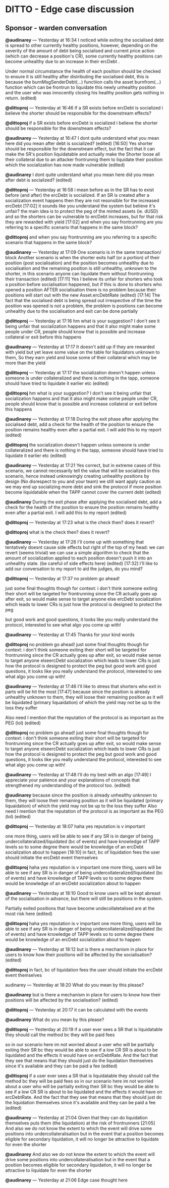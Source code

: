 # DITTO - Edge case discussion


## Sponsor - warden conversation 
**@audinarey** — Yesterday at 16:34
I noticed while exiting the socialised debt is spread to other currently healthy positions, however, depending on the severity of the amount of debt being socialised and current price action (which can decrease a position's CR), some currently healthy positions can become unhealthy due to an increase in their ercDebt .

Under normal circumstance the health of each position should be checked to ensure it is still healthy after distributing the socialised debt, this is because the burnMsgSenderDebt(...) functiion calls the asset burnfrom(...) function which can be frontrun to liquidate this newly unhealthy position and the user who was innocently closing his healthy position gets nothing in return. (edited)

**@dittoproj** — Yesterday at 16:46
if a SR exists before ercDebt is socialized i believe the shorter should be responsible for the downstream effects?

**@dittoproj**
if a SR exists before ercDebt is socialized i believe the shorter should be responsible for the downstream effects?

**@audinarey** — Yesterday at 16:47
I dont quite understand what you mean here did you mean after debt is socialized? (edited)
[16:50]
Yes shorter should be responsible for the downstream effect, but the fact that it can make the SR's position liquidatable and actually make the Shorter loose all their collateral due to an attacker frontrunnig them to liquidate their position which the socialization has now made vulnerable (edited)

**@audinarey**
I dont quite understand what you mean here did you mean after debt is socialized? (edited)

**@dittoproj** — Yesterday at 16:58
i mean before as in the SR has to exist before (and after) the ercDebt is socialized. If an SR is created after a socialization event happens then they are not resonsible for the increased ercDebt
[17:02]
it sounds like you understand the system but believe it's unfair? the main idea is to protect the peg of the minted assets (ie. dUSD) and so the shorters can be vulnerable to ercDebt increases, but for that risk they are rewarded with yield
[17:02]
and when you say frontrunning are you referring to a specific scenario that happens in the same block?

**@dittoproj**
and when you say frontrunning are you referring to a specific scenario that happens in the same block?

**@audinarey** — Yesterday at 17:09
One scenario is in the same transaction/ block
Another scenario is when the shorter exits half (or a portion) of their position (post socialisation) and the position becomes unhealthy due to socialisation and the remaining position is still unhealthy, unknown to the shorter, in this scenario anyone can liquidate them without frontrunning their transaction
 (edited)
[17:11]
Yes I believe its unfair for shorters who took a position before socialisation happened, but if this is done to shorters who opened a position AFTER socialisation there is no problem because their positions will start out with the new Asset.ercDebtRate (edited)
[17:14]
The fact that the socialised debt is being spread out irrespective of the time the position was opened is not a problem, the problem is positions can become unhealthy due to the socialisation and exit can be done partially

**@dittoproj** — Yesterday at 17:16
hm what is your suggestion? I don't see it being unfair that socialization happens and that it also might make some people under CR, people should know that is possible and increase collateral or exit before this happens

**@audinarey** — Yesterday at 17:17
It doesn't add up if they are rewarded with yield but yet leave some value on the table for liquidators unknown to them,
So they earn yield and loose some of their collateral which may be more than the yield

**@dittoproj** — Yesterday at 17:17
the socialization doesn't happen unless someone is under collateralized and there is nothing in the tapp, someone should have tried to liquidate it earlier etc (edited)

**@dittoproj**
hm what is your suggestion? I don't see it being unfair that socialization happens and that it also might make some people under CR, people should know that is possible and increase collateral or exit before this happens

**@audinarey** — Yesterday at 17:18
During the exit phase after applying the socialised debt, add a check for the health of the position to ensure the position remains healthy even after a partial exit. I will add this to my report (edited)

**@dittoproj**
the socialization doesn't happen unless someone is under collateralized and there is nothing in the tapp, someone should have tried to liquidate it earlier etc (edited)

**@audinarey** — Yesterday at 17:21
Yes correct, but in extreme cases of this scenario, we cannot necessarily tell the value that will be socialized in this scenario, hence instead unknowingly creating unhealthy positions by design (No disrespect to you and your team) we still want apply caution as we may end up socializing more debt and sink the protocol if more position become liquidatable when the TAPP cannot cover the current debt (edited)

**@audinarey**
During the exit phase after applying the socialised debt, add a check for the health of the position to ensure the position remains healthy even after a partial exit. I will add this to my report (edited)

**@dittoproj** — Yesterday at 17:23
what is the check then? does it revert?

**@dittoproj**
what is the check then? does it revert?

**@audinarey** — Yesterday at 17:26
I'll come up with something that tentatively doesnt cause side effects
but right of the top of my head:
we can revert (seems trivial)
we can use a simple algorithm to check that the amount of socialization applied to each position doesn't push it into an unhealthy state. (be careful of side effects here)
 (edited)
[17:32]
I'll like to add our conversation to my report to aid the judges, do you mind?

**@dittoproj** — Yesterday at 17:37
no problem go ahead!

just some final thoughts though for context:
i don't think someone exiting their short will be targeted for frontrunning since the CR actually goes up after exit, so would make sense to target anyone else
ercDebt socialization which leads to lower CRs is just how the protocol is designed to protect the peg

but good work and good questions, it looks like you really understand the protocol, interested to see what algo you come up with!

**@audinarey** — Yesterday at 17:45
Thanks for your kind words

**@dittoproj**
no problem go ahead! just some final thoughts though for context: i don't think someone exiting their short will be targeted for frontrunning since the CR actually goes up after exit, so would make sense to target anyone elseercDebt socialization which leads to lower CRs is just how the protocol is designed to protect the peg but good work and good questions, it looks like you really understand the protocol, interested to see what algo you come up with!

**@audinarey** — Yesterday at 17:46
I'll like to stress that shorters who exit in parts will be hit the most
[17:47]
because since the position is already unhealthy unknown to them, they will loose their remaining position as it will be liquidated (primary liquaidation) of which the yield may not be up to the loss they suffer

Also need I mention that the reputation of the protocol is as important as the PEG (lol) (edited)

**@dittoproj**
no problem go ahead! just some final thoughts though for context: i don't think someone exiting their short will be targeted for frontrunning since the CR actually goes up after exit, so would make sense to target anyone elseercDebt socialization which leads to lower CRs is just how the protocol is designed to protect the peg but good work and good questions, it looks like you really understand the protocol, interested to see what algo you come up with!

**@audinarey** — Yesterday at 17:48
I'll do my best with an algo
[17:49]
I appreciate your patience and your explanations of concepts that strengthened my understanding of the protocol too. (edited)

**@audinarey**
because since the position is already unhealthy unknown to them, they will loose their remaining position as it will be liquidated (primary liquaidation) of which the yield may not be up to the loss they suffer Also need I mention that the reputation of the protocol is as important as the PEG (lol) (edited)

**@dittoproj** — Yesterday at 18:07
haha yes reputation is v important

one more thing, users will be able to see if any SR is in danger of being undercollateralized/liquidated (bc of events) and have knowledge of TAPP levels so to some degree there would be knowledge of an ercDebt socialization about to happen
[18:10]
in fact, bc of liquidation fees the user should initiate the ercDebt event themselves

**@dittoproj**
haha yes reputation is v important one more thing, users will be able to see if any SR is in danger of being undercollateralized/liquidated (bc of events) and have knowledge of TAPP levels so to some degree there would be knowledge of an ercDebt socialization about to happen

**@audinarey** — Yesterday at 18:10
Good to know users will be kept abreast of the socialisation in advance, but there will still be positions in the system.

Partially exited positions that have become undecollatetalised are at the most risk here (edited)

**@dittoproj**
haha yes reputation is v important one more thing, users will be able to see if any SR is in danger of being undercollateralized/liquidated (bc of events) and have knowledge of TAPP levels so to some degree there would be knowledge of an ercDebt socialization about to happen

**@audinarey** — Yesterday at 18:12
but  is there a mechanism in place for users to know how their positions will be affected by the socialisation? (edited)

**@dittoproj**
in fact, bc of liquidation fees the user should initiate the ercDebt event themselves

audinarey — Yesterday at 18:20
What do you mean by this please?

**@audinarey**
but is there a mechanism in place for users to know how their positions will be affected by the socialisation? (edited)

**@dittoproj** — Yesterday at 20:17
it can be calculated with the events

**@audinarey**
What do you mean by this please?

**@dittoproj** — Yesterday at 20:19
if a user ever sees a SR that is liquidatable they should call the method bc they will be paid fees

so in our scenario here im not worried about a user who will be partially exiting their SR bc they would be able to see if a low CR SR is about to be liquidated and the effects it would have on ercDebtRate. And the fact that they see that means that they should just do the liquidation themselves since it's available and they can be paid a fee (edited)

**@dittoproj**
if a user ever sees a SR that is liquidatable they should call the method bc they will be paid fees so in our scenario here im not worried about a user who will be partially exiting their SR bc they would be able to see if a low CR SR is about to be liquidated and the effects it would have on ercDebtRate. And the fact that they see that means that they should just do the liquidation themselves since it's available and they can be paid a fee (edited)

**@audinarey** — Yesterday at 21:04
Given that they can do liquidation themselves puts them (the liquidation) at the risk of frontrunners
[21:05]
And also we do not know the extent to which the event will drive some positions into undercollateralisation but in the event that a position becomes eligible for secondary liquidation, it will no longer be attractive to liquidate for even the shorter

**@audinarey**
And also we do not know the extent to which the event will drive some positions into undercollateralisation but in the event that a position becomes eligible for secondary liquidation, it will no longer be attractive to liquidate for even the shorter

**@audinarey** — Yesterday at 21:06
Edge case thought here
